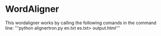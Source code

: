 # WordAligner
This wordaligner works by calling the following comands in the command line:
'''python alignertron.py en.txt es.txt> output.html'''
